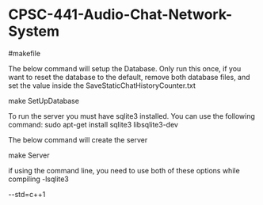 # CPSC-441-Audio-Chat-Network-System

#makefile

The below command will setup the Database. Only run this once, if you want to reset the database to the default, remove both database files, and set the value inside the SaveStaticChatHistoryCounter.txt 

make SetUpDatabase

To run the server you must have sqlite3 installed. You can use the following command: sudo apt-get install sqlite3 libsqlite3-dev

The below command will create the server

make Server



if using the command line, you need to use both of these options while compiling
-lsqlite3

--std=c++1
